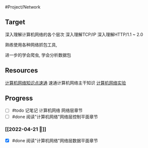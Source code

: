 #Project/Network
## Target
深入理解计算机网络的各个层次
深入理解TCP/IP
深入理解HTTP/1.1 ~ 2.0

熟练使用各种网络抓包工具,

进一步的学会爬虫, 学会分析数据包

## Resources
[计算机网络知识点速通](https://www.icourse163.org/learn/kaopei-1463813161?tid=1464659442#/learn/announce) 速通计算机网络主干知识
[计算机网络实验](https://www.icourse163.org/course/BUAA-1002744004?from=searchPage)

## Progress
- [ ] #todo 记笔记 计算机网络 网络层章节
- [ ] #done 阅读"计算机网络"网络层控制平面章节
### [[2022-04-21 📅]]
- [x] #done 阅读"计算机网络"网络层数据平面章节
